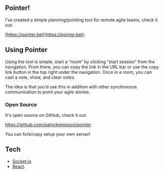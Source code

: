 ## Pointer!

I've created a simple planning/pointing tool for remote agile teams, check it out:

[https://pointer.bet](https://pointer.bet).

## Using Pointer

Using the tool is simple, start a “room” by clicking “start session” from the navigation. 
From there, you can copy the link in the URL bar or use the copy link button in the top right under the navigation.
Once in a room, you can cast a vote, show, and clear votes. 

The idea is that you’d use this in addition with other synchronous communication to point your agile stories.

### Open Source

It's open source on GitHub, check it out:

https://github.com/patricksimpson/pointer

You can fork/copy setup your own server! 

## Tech

- [Socket.io](https://socket.io/)
- [React](https://reactjs.org/).
